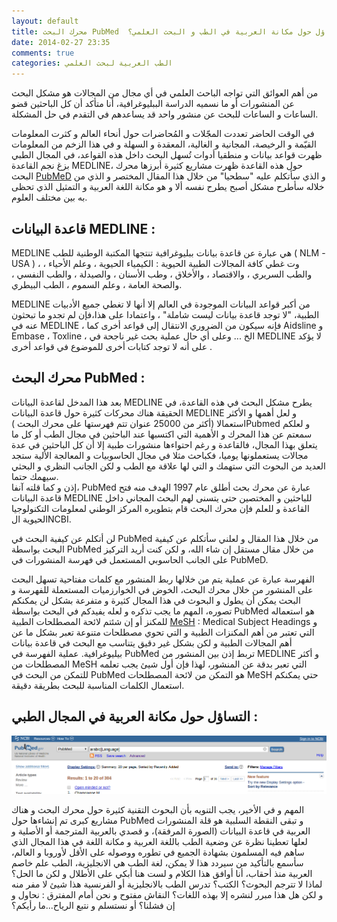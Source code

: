 ```yaml
---
layout: default
title: محرك البحث PubMed  و التساؤل حول مكانة العربية في الطب و البحث العلمي؟ 
date: 2014-02-27 23:35
comments: true
categories: الطب العربية لبحث العلمي
---
```


من أهم العوائق التي تواجه  الباحث العلمي في أي مجال من المجالات هو مشكل البحث عن المنشورات أو ما نسميه الدراسة الببليوغرافية، أنا متأكد أن كل الباحثين قضو الساعات و الساعات للبحث عن منشور واحد قد يساعدهم في التقدم في حل المشكلة. 

في الوقت الحاضر تعددت المجّلات و المُحاضرات حول أنحاء العالم و كثرت  المعلومات القيّمة و الرخيصة، المجانية و الغالية، المعقدة و السهلة و في هذا الزخم من المعلومات ظهرت قواعد بيانات و منطقيا أدوات تُسهل البحث داخل هذه القواعد، في المجال الطبي بزغ نجم القاعدة MEDLINE، حول هذه القاعدة ظهرت مشاريع كثيرة أبرزها محرك البحث [PubMeD](http://www.ncbi.nlm.nih.gov/pubmed) و الذي سأتكلم عليه "سطحيا" من خلال هذا المقال المختصر و الذي من خلاله سأطرح مشكل أصبح يطرح نفسه  ألا و هو مكانة اللغة العربية و التمثيل الذي تحظى به بين مختلف العلوم.    
<!-- more -->

قاعدة البيانات MEDLINE :
--------------------------------

MEDLINE هي عبارة عن قاعدة بيانات ببليوغرافية  تنتجها المكتبة الوطنية للطب ( NLM -USA ) ، وت غطي كافة المجالات الطبية الحيوية  : 
الكيمياء الحيوية ، وعلم الأحياء ، والطب السريري ، والاقتصاد ، والأخلاق ، وطب الأسنان ، والصيدلة ، والطب النفسي ، والصحة العامة ، وعلم السموم ، الطب البيطري.

MEDLINE من أكبر قواعد البيانات الموجودة في العالم إلا أنها لا تغطي جميع الأدبيات الطبية، "لا توجد قاعدة بيانات ليست شاملة" ، واعتمادا على هذا،فإن لم تجدو ما تبحثون عنه في MEDLINE ، فإنه سيكون من الضروري الانتقال إلى قواعد أخرى كما Aidsline و Embase ، Toxline ، الخ ... وعلى أي حال عملية بحث غير ناجحة في MEDLINE لا يؤكد  على أنه لا توجد كتابات أخرى للموضوع في قواعد أخرى .

محرك البحث PubMed :
--------------------------


بعد هذا المدخل لقاعدة البيانات MEDLINE يطرح  مشكل البحث في هذه القاعدة، في الحقيقة هناك محركات كثيرة حول قاعدة البيانات MEDLINE و لعل أهمها و الأكثر استعمالا  (أكثر من  25000  عنوان تتم فهرستها على محرك البحث  )Pubmed و لعلكم سمعتم عن هذا المحرك و الأهمية التي اكتسبها عند الباحثين في مجال الطب أو كل ما يتعلق بهذا المجال، فالقاعدة و رغم احتواءها منشورات طبية إلا أن كل الباحثين في عدة مجالات يستعملونها يوميا، فكباحث مثلا في مجال الحاسوبيات و المعالجة الألية ستجد العديد من البحوث التي ستهمك و التي لها علاقة مع الطب و لكن الجانب النظري و البحثي سيهمك حتما.   
إذن و كما قلته آنفا، PubMed عبارة عن محرك بحث أطلق عام 1997 الهدف منه فتح قاعدة البيانات MEDLINE  للباحثين و المختصين حتى يتسنى لهم البحث المجاني داخل القاعدة و للعلم فإن محرك البحث قام  بتطويره المركز الوطني لمعلومات التكنولوجيا الحيوية الNCBI.

لن أتكلم عن كيفية البحث في PubMed من خلال هذا المقال و لعلني سأتكلم عن كيفية  البحث بواسطة PubMed من خلال مقال مستقل إن شاء الله، و لكن كنت أريد التركيز على الجانب الحاسوبي المستعمل في فهرسة المنشورات في PubMeD.
 
الفهرسة عبارة عن عملية يتم من خلالها ربط المنشور مع كلمات مفتاحية تسهل البحث على المنشور من خلال محرك البحث، الخوض في الخوارزميات المستعملة للفهرسة و البحث يمكن أن يطول و البحوث في هذا المجال كثيرة و متفرعة  بشكل لن يمكنكم تصوره، المهم ما يجب تذكره و لعله يفيدكم في البحث بواسطة PubMed هو استعماله للمكنز أو إن شئتم لائحة المصطلحات الطبية [MeSH](https://www.nlm.nih.gov/mesh) : Medical Subject Headings و التي تعتبر من أهم المكنزات الطبية و التي تحوي مصطلحات متنوعة تعبر بشكل ما عن أهم المجالات الطبية و لكن بشكل غير دقيق يتناسب مع البحث في قاعدة بيانات بيليوغرافية.
عملية الفهرسة في PubMed تربط إذن بين المنشور من MEDLINE و أكثر المصطلحات من MeSH التي تعبر  بدقة عن المنشور، لهذا فإن أول شيئ يجب تعلمه للتمكن من البحث في PubMed هو التمكن من لائحة المصطلحات MeSH حتي يمكنكم استعمال الكلمات المناسبة للبحث بطريقة  دقيقة.

التساؤل حول مكانة العربية في المجال الطبي :
--------------------------------------------
<img src="/images/pubmed/arabic_pubmed.png" title="arabic_pubmed"/>

المهم و في الأخير، يجب التنويه بأن البحوث التقنية كثيرة حول محرك البحث و هناك مشاريع كبرى تم إنشاءها حول PubMed و تبقى النقطة السلبية هو قلة المنشورات العربية في قاعدة البيانات (الصورة المرفقة)، و قصدي بالعربية المترجمة أو الأصلية و لعلها تعطينا نظرة عن وضعية الطب باللغة العربية و مكانة اللغة في هذا المجال الذي ساهم فيه المسلمون بشهادة الجميع في تطوره ووصوله على الأقل لأوروبا و العالم، سأسمع بالتأكيد من سيردد هذا لا يمكن، لغة الطب هي الانجليزية، الطب علم خاصم العربية منذ أحقاب، أنا أوافق هذا الكلام و لست هنا أبكي على الأطلال و لكن ما الحل؟ لماذا لا تترجم البحوث؟ الكتب؟ تدرس الطب بالانجليزية أو الفرنسية هذا شيئ لا مفر منه و لكن هل هذا مبرر لنشره إلا بهذه اللغات؟ 
النقاش مفتوح و  نحن أمام المفترق : نحاول و إن فشلنا؟ أو نستسلم و نتبع الرياح...ما رأيكم؟ 
